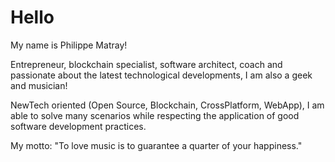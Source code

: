 # Hello

My name is Philippe Matray!

Entrepreneur, blockchain specialist, software architect, coach and passionate about the latest technological developments, I am also a geek and musician!

NewTech oriented (Open Source, Blockchain, CrossPlatform, WebApp), I am able to solve many scenarios while respecting the application of good software development practices.

My motto:
"To love music is to guarantee a quarter of your happiness."
